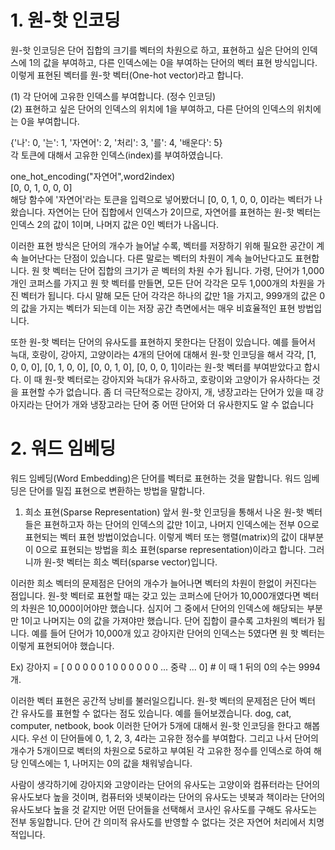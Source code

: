 # 1. 원-핫 인코딩
원-핫 인코딩은 단어 집합의 크기를 벡터의 차원으로 하고, 표현하고 싶은 단어의 인덱스에 1의 값을 부여하고, 다른 인덱스에는 0을 부여하는 단어의 벡터 표현 방식입니다. 이렇게 표현된 벡터를 원-핫 벡터(One-hot vector)라고 합니다.

(1) 각 단어에 고유한 인덱스를 부여합니다. (정수 인코딩)\
(2) 표현하고 싶은 단어의 인덱스의 위치에 1을 부여하고, 다른 단어의 인덱스의 위치에는 0을 부여합니다.


{'나': 0, '는': 1, '자연어': 2, '처리': 3, '를': 4, '배운다': 5}  \
각 토큰에 대해서 고유한 인덱스(index)를 부여하였습니다. 


one_hot_encoding("자연어",word2index)\
[0, 0, 1, 0, 0, 0]  \
해당 함수에 '자연어'라는 토큰을 입력으로 넣어봤더니 [0, 0, 1, 0, 0, 0]라는 벡터가 나왔습니다. 자연어는 단어 집합에서 인덱스가 2이므로, 자연어를 표현하는 원-핫 벡터는 인덱스 2의 값이 1이며, 나머지 값은 0인 벡터가 나옵니다.

이러한 표현 방식은 단어의 개수가 늘어날 수록, 벡터를 저장하기 위해 필요한 공간이 계속 늘어난다는 단점이 있습니다. 다른 말로는 벡터의 차원이 계속 늘어난다고도 표현합니다. 원 핫 벡터는 단어 집합의 크기가 곧 벡터의 차원 수가 됩니다. 가령, 단어가 1,000개인 코퍼스를 가지고 원 핫 벡터를 만들면, 모든 단어 각각은 모두 1,000개의 차원을 가진 벡터가 됩니다. 다시 말해 모든 단어 각각은 하나의 값만 1을 가지고, 999개의 값은 0의 값을 가지는 벡터가 되는데 이는 저장 공간 측면에서는 매우 비효율적인 표현 방법입니다.

또한 원-핫 벡터는 단어의 유사도를 표현하지 못한다는 단점이 있습니다. 예를 들어서 늑대, 호랑이, 강아지, 고양이라는 4개의 단어에 대해서 원-핫 인코딩을 해서 각각, [1, 0, 0, 0], [0, 1, 0, 0], [0, 0, 1, 0], [0, 0, 0, 1]이라는 원-핫 벡터를 부여받았다고 합시다. 이 때 원-핫 벡터로는 강아지와 늑대가 유사하고, 호랑이와 고양이가 유사하다는 것을 표현할 수가 없습니다. 좀 더 극단적으로는 강아지, 개, 냉장고라는 단어가 있을 때 강아지라는 단어가 개와 냉장고라는 단어 중 어떤 단어와 더 유사한지도 알 수 없습니다

# 2. 워드 임베딩
워드 임베딩(Word Embedding)은 단어를 벡터로 표현하는 것을 말합니다. 워드 임베딩은 단어를 밀집 표현으로 변환하는 방법을 말합니다. 

1. 희소 표현(Sparse Representation)
앞서 원-핫 인코딩을 통해서 나온 원-핫 벡터들은 표현하고자 하는 단어의 인덱스의 값만 1이고, 나머지 인덱스에는 전부 0으로 표현되는 벡터 표현 방법이었습니다. 이렇게 벡터 또는 행렬(matrix)의 값이 대부분이 0으로 표현되는 방법을 희소 표현(sparse representation)이라고 합니다. 그러니까 원-핫 벡터는 희소 벡터(sparse vector)입니다.

이러한 희소 벡터의 문제점은 단어의 개수가 늘어나면 벡터의 차원이 한없이 커진다는 점입니다. 원-핫 벡터로 표현할 때는 갖고 있는 코퍼스에 단어가 10,000개였다면 벡터의 차원은 10,000이어야만 했습니다. 심지어 그 중에서 단어의 인덱스에 해당되는 부분만 1이고 나머지는 0의 값을 가져야만 했습니다. 단어 집합이 클수록 고차원의 벡터가 됩니다. 예를 들어 단어가 10,000개 있고 강아지란 단어의 인덱스는 5였다면 원 핫 벡터는 이렇게 표현되어야 했습니다.

Ex) 강아지 = [ 0 0 0 0 0 1 0 0 0 0 0 0 ... 중략 ... 0] # 이 때 1 뒤의 0의 수는 9994개.

이러한 벡터 표현은 공간적 낭비를 불러일으킵니다. 원-핫 벡터의 문제점은 단어 벡터 간 유사도를 표현할 수 없다는 점도 있습니다. 예를 들어보겠습니다. dog, cat, computer, netbook, book 이러한 단어가 5개에 대해서 원-핫 인코딩을 한다고 해봅시다. 우선 이 단어들에 0, 1, 2, 3, 4라는 고유한 정수를 부여합다. 그리고 나서 단어의 개수가 5개이므로 벡터의 차원으로 5로하고 부여된 각 고유한 정수를 인덱스로 하여 해당 인덱스에는 1, 나머지는 0의 값을 채워넣습니다. 

사람이 생각하기에 강아지와 고양이라는 단어의 유사도는 고양이와 컴퓨터라는 단어의 유사도보다 높을 것이며, 컴퓨터와 넷북이라는 단어의 유사도는 넷북과 책이라는 단어의 유사도보다 높을 것 같지만 어떤 단어들을 선택해서 코사인 유사도를 구해도 유사도는 전부 동일합니다. 단어 간 의미적 유사도를 반영할 수 없다는 것은 자연어 처리에서 치명적입니다.
